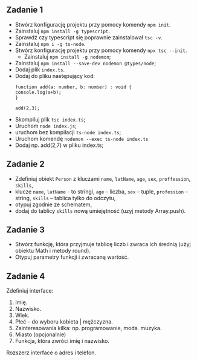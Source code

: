 ## Zadanie 1

- Stwórz konfigurację projektu przy pomocy komendy `npm init`.
- Zainstaluj `npm install -g typescript`.
- Sprawdź czy typescript się poprawnie zainstalował `tsc -v`.
- Zainstaluj `npm i -g ts-node`.
- Stwórz konfigurację projektu przy pomocy komendy `npx tsc --init`.
  - Zainstaluj `npm install -g nodemon`;
- Zainstaluj `npm install --save-dev nodemon @types/node`;
- Dodaj plik `index.ts`.
- Dodaj do pliku następujący kod:
  ```
  function add(a: number, b: number) : void {
  console.log(a+b);
  }
  
  add(2,3);
  ```
- Skompiluj plik `tsc index.ts`;
- Uruchom `node index.js`;
- uruchom bez kompilacji `ts-node index.ts`;
- Uruchom komendę `nodemon --exec ts-node index.ts`
- Dodaj np. add(2,7) w pliku index.ts;


## Zadanie 2

- Zdefiniuj obiekt `Person` z kluczami `name`, `latName`, `age`, `sex`, `proffession`, `skills`,
- klucze `name`, `latName` - to stringi, `age` – liczba, `sex` – tuple, `profession` – string, `skills` – tablica tylko do odczytu,
- otypuj zgodnie ze schematem,
- dodaj do tablicy `skills` nową umiejętność (uzyj metody Array.push).

## Zadanie 3

- Stwórz funkcję, która przyjmuje tablicę liczb i zwraca ich średnią (użyj obiektu Math i metody round).
- Otypuj parametry funkcji i zwracaną wartość.

## Zadanie 4

Zdefiniuj interface:

1. Imię. 
2. Nazwisko.
3. Wiek.
4. Płeć – do wyboru kobieta | mężczyzna.
5. Zainteresowania kilka: np. programowanie, moda. muzyka.
6. Miasto (opcjonalnie) 
7. Funkcja, która zwróci imię i nazwisko.

Rozszerz interface o adres i telefon.
